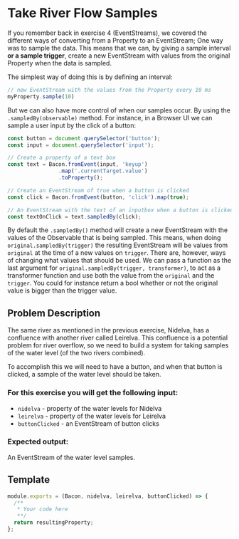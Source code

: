 # Take River Flow Samples

If you remember back in exercise 4 (EventStreams), we covered the different ways
of converting from a Property to an EventStream; One way was to sample the data.
This means that we can, by giving a sample interval **or a sample trigger**, create
a new EventStream with values from the original Property when the data is sampled.

The simplest way of doing this is by defining an interval:

```js
// new EventStream with the values from the Property every 10 ms
myProperty.sample(10)
```

But we can also have more control of when our samples occur. By using the
`.sampledBy(observable)` method. For instance, in a Browser UI we can sample
a user input by the click of a button:

```js
const button = document.querySelector('button');
const input = document.querySelector('input');

// Create a property of a text box
const text = Bacon.fromEvent(input, 'keyup')
                .map('.currentTarget.value')
                .toProperty();

// Create an EventStream of true when a button is clicked
const click = Bacon.fromEvent(button, 'click').map(true);

// An EventStream with the text of an inputbox when a button is clicked.
const textOnClick = text.sampledBy(click);
```

By default the `.sampledBy()` method will create a new EventStream with the
values of the Observable that is being sampled. This means, when doing
`original.sampledBy(trigger)` the resulting EventStream will be values
from `original` at the time of a new values on `trigger`. There are, however,
ways of changing what values that should be used. We can pass a function
as the last argument for `original.sampledBy(trigger, transformer)`, to act as
a transformer function and use both the value from the `original` and the
`trigger`. You could for instance return a bool whether or not the original
value is bigger than the trigger value.


## Problem Description

The same river as mentioned in the previous exercise, Nidelva, has a confluence
with another river called Leirelva. This confluence is a potential problem for
river overflow, so we need to build a system for taking samples of the water level
(of the two rivers combined).

To accomplish this we will need to have a button, and when that button is clicked,
a sample of the water level should be taken.

### For this exercise you will get the following input:
 - `nidelva` - property of the water levels for Nidelva
 - `leirelva` - property of the water levels for Leirelva
 - `buttonClicked` - an EventStream of button clicks

### Expected output:

An EventStream of the water level samples.

## Template

```js
module.exports = (Bacon, nidelva, leirelva, buttonClicked) => {
  /**
   * Your code here
   **/
  return resultingProperty;
};
```